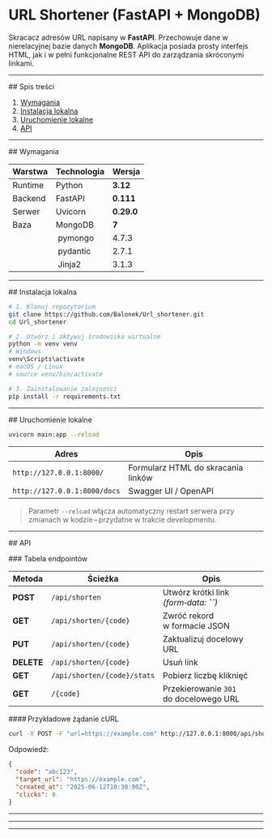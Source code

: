 # URL Shortener (FastAPI + MongoDB)

Skracacz adresów URL napisany w **FastAPI**. Przechowuje dane w nierelacyjnej bazie danych **MongoDB**. Aplikacja posiada prosty interfejs HTML, jak i w pełni funkcjonalne REST API do zarządzania skróconymi linkami.

---

\## Spis treści

1. [Wymagania](#wymagania)
2. [Instalacja lokalna](#instalacja-lokalna)
3. [Uruchomienie lokalne](#uruchomienie-lokalne)
4. [API](#api)   



---

\## Wymagania

| Warstwa | Technologia | Wersja     |
| ------- | ----------- | ---------- |
| Runtime | Python      | **3.12**   |
| Backend | FastAPI     | **0.111**  |
| Serwer  | Uvicorn     | **0.29.0** |
| Baza    | MongoDB     | **7**      |
|         |  pymongo    | 4.7.3      |
|         |  pydantic   | 2.7.1      |
|         |  Jinja2     | 3.1.3      |

>

---

\## Instalacja lokalna

```bash
# 1. Klonuj repozytorium
git clone https://github.com/Balonek/Url_shortener.git
cd Url_shortener

# 2. Utwórz i aktywuj środowisko wirtualne
python -m venv venv
# Windows
venv\Scripts\activate
# macOS / Linux
# source venv/bin/activate

# 3. Zainstalowanie zależności
pip install -r requirements.txt
```

---

\## Uruchomienie lokalne

```bash
uvicorn main:app --reload
```

| Adres                        | Opis                               |
| ---------------------------- | ---------------------------------- |
| `http://127.0.0.1:8000/`     | Formularz HTML do skracania linków |
| `http://127.0.0.1:8000/docs` | Swagger UI / OpenAPI               |

> Parametr `--reload` włącza automatyczny restart serwera przy zmianach w kodzie – przydatne w trakcie developmentu.

---

\## API

\### Tabela endpointów

| Metoda     | Ścieżka                     | Opis                                           |
| ---------- | --------------------------- | ---------------------------------------------- |
| **POST**   | `/api/shorten`              | Utwórz krótki link *(form‑data: ****\`\`****)* |
| **GET**    | `/api/shorten/{code}`       | Zwróć rekord w formacie JSON                   |
| **PUT**    | `/api/shorten/{code}`       | Zaktualizuj docelowy URL                       |
| **DELETE** | `/api/shorten/{code}`       | Usuń link                                      |
| **GET**    | `/api/shorten/{code}/stats` | Pobierz liczbę kliknięć                        |
| **GET**    | `/{code}`                   | Przekierowanie `301` do docelowego URL         |

\#### Przykładowe żądanie cURL

```bash
curl -X POST -F "url=https://example.com" http://127.0.0.1:8000/api/shorten
```

Odpowiedź:

```json
{
  "code": "abc123",
  "target_url": "https://example.com",
  "created_at": "2025-06-12T10:30:00Z",
  "clicks": 0
}
```

---

---



---

